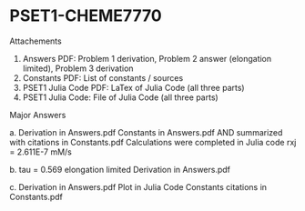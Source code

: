 # PSET1-CHEME7770

Attachements
1. Answers PDF: Problem 1 derivation, Problem 2 answer (elongation limited), Problem 3 derivation
2. Constants PDF: List of constants / sources
3. PSET1 Julia Code PDF: LaTex of Julia Code (all three parts)
4. PSET1 Julia Code: File of Julia Code (all three parts)

Major Answers

a. 
Derivation in Answers.pdf
Constants in Answers.pdf AND summarized with citations in Constants.pdf
Calculations were completed in Julia code
rxj = 2.611E-7 mM/s

b. 
tau = 0.569
elongation limited
Derivation in Answers.pdf

c. 
Derivation in Answers.pdf
Plot in Julia Code
Constants citations in Constants.pdf
